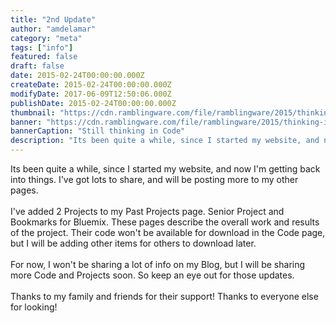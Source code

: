 ```yaml
---
title: "2nd Update"
author: "amdelamar"
category: "meta"
tags: ["info"]
featured: false
draft: false
date: 2015-02-24T00:00:00.000Z
createDate: 2015-02-24T00:00:00.000Z
modifyDate: 2017-06-09T12:50:06.000Z
publishDate: 2015-02-24T00:00:00.000Z
thumbnail: "https://cdn.ramblingware.com/file/ramblingware/2015/thinking-in-code2-640.jpg"
banner: "https://cdn.ramblingware.com/file/ramblingware/2015/thinking-in-code2-1240.jpg"
bannerCaption: "Still thinking in Code"
description: "Its been quite a while, since I started my website, and now I'm getting back into things."
---
```


<p>Its been quite a while, since I started my website, and now I&#39;m getting back into things. I&#39;ve got lots to share, and will be posting more to my other pages.<br /><br />I&#39;ve added 2 Projects to my Past Projects page. Senior Project and Bookmarks for Bluemix. These pages describe the overall work and results of the project. Their code won&#39;t be available for download in the Code page, but I will be adding other items for others to download later.<br /><br />For now, I won&#39;t be sharing a lot of info on my Blog, but I will be sharing more Code and Projects soon. So keep an eye out for those updates.<br /><br />Thanks to my family and friends for their support! Thanks to everyone else for looking!<br />&nbsp;</p>
